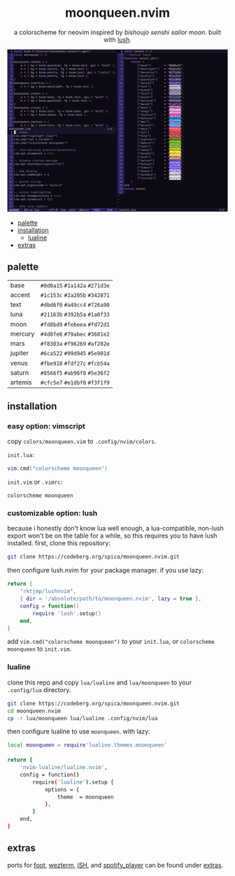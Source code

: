 <div align="center">

# moonqueen.nvim

a colorscheme for neovim inspired by *bishoujo senshi sailor moon*. built with [lush](https://github.com/rktjmp/lush.nvim/).

<img src="assets/screenshot.png" alt="in the name of the moon" width="960">

</div>

+ [palette](#palette)
+ [installation](#installation)
    + [lualine](#lualine)
+ [extras](#extas)

<a name="palette"></a>
## palette

|         |                               |
| ------- | ----------------------------- |
| base    | `#0d0a15` `#1a142a` `#271d3e` |
| accent  | `#1c153c` `#2a205b` `#342871` |
| text    | `#dbd6f0` `#a49cc4` `#726a90` |
| luna    | `#21163b` `#392b5a` `#1a0f33` |
| moon    | `#fd8bd9` `#febeea` `#fd72d1` |
| mercury | `#4d8fe6` `#79abec` `#3681e2` |
| mars    | `#f8303a` `#f96269` `#af282e` |
| jupiter | `#6ca522` `#99d945` `#5e901d` |
| venus   | `#fbe918` `#fdf27c` `#fcb54a` |
| saturn  | `#8566f5` `#ab96f8` `#5e36f2` |
| artemis | `#cfc5e7` `#e1dbf0` `#f3f1f9` |

<a name="installation"></a>
## installation

### easy option: vimscript

copy `colors/moonqueen.vim` to `.config/nvim/colors`.

`init.lua`:

```lua
vim.cmd("colorscheme moonqueen")
```

`init.vim` or `.vimrc`:

```vimscript
colorscheme moonqueen
```

### customizable option: lush

because i honestly don't know lua well enough, a lua-compatible, non-lush export won't be on the table for a while, so this requires you to have lush installed. first, clone this repository:

```bash
git clone https://codeberg.org/spica/moonqueen.nvim.git
```

then configure lush.nvim for your package manager. if you use lazy:

```lua
return {
    "rktjmp/lushnvim",
    { dir = '/absolute/path/to/moonqueen.nvim', lazy = true },
    config = function()
        require 'lush'.setup()
    end,
}
```
add `vim.cmd("colorscheme moonqueen")` to your `init.lua`, or `colorscheme moonqueen` to `init.vim`.

<a name="lualine"></a>
### lualine

clone this repo and copy `lua/lualine` and `lua/moonqueen` to your `.config/lua` directory.

```bash
git clone https://codeberg.org/spica/moonqueen.nvim.git
cd moonqueen.nvim
cp -r lua/moonqueen lua/lualine .config/nvim/lua
```

then configure lualine to use `moonqueen`. with lazy:

```bash
local moonqueen = require'lualine.themes.moonqueen'

return {
    'nvim-lualine/lualine.nvim',
	config = function()
		require('lualine').setup {
			options = {
                theme  = moonqueen
            },
		}
	end,
}
```

<a name="extras"></a>
## extras

ports for [foot](https://codeberg.org/dnkl/foot), [wezterm](https://wezfurlong.org/wezterm/), [iSH](https://github.com/ish-app/ish), and [spotify_player](https://github.com/aome510/spotify-player) can be found under <a href="https://codeberg.org/spica/moonqueen.nvim/src/branch/dev/extras">extras</a>.
